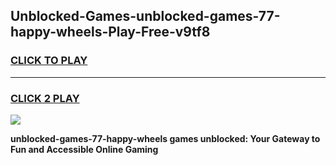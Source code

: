 
## Unblocked-Games-unblocked-games-77-happy-wheels-Play-Free-v9tf8
<h3>
<a href="https://premium76.site?title=unblocked-games-77-happy-wheels&ref=18A1">CLICK TO PLAY</a></h3>
<hr>

<h3>
<a href="https://premium76.site?title=unblocked-games-77-happy-wheels&ref=18A1">CLICK 2 PLAY</a>
  
</h3>

<a href="https://premium76.site?title=unblocked-games-77-happy-wheels&ref=18A1"><img src="https://clearcache.store/games.png"></a>


**unblocked-games-77-happy-wheels games unblocked: Your Gateway to Fun and Accessible Online Gaming**
